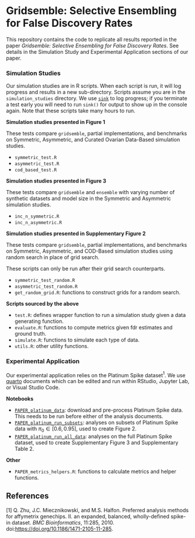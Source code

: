 # Gridsemble: Selective Ensembling for False Discovery Rates

This repository contains the code to replicate all results reported in the paper *Gridsemble: Selective Ensembling for False Discovery Rates*. See details in the Simulation Study and Experimental Application sections of our paper.

### Simulation Studies

Our simulation studies are in R scripts. When each script is run, it will log progress and results in a new sub-directory. Scripts assume you are in the `simulation_studies` directory. We use [`sink`](https://www.rdocumentation.org/packages/base/versions/3.6.2/topics/sink) to log progress; if you terminate a test early you will need to run `sink()` for output to show up in the console again. Note that these scripts take many hours to run.

**Simulation studies presented in Figure 1**

These tests compare `gridsemble`, partial implementations, and benchmarks on Symmetric, Asymmetric, and Curated Ovarian Data-Based simulation studies.

- `symmetric_test.R`
- `asymmetric_test.R`
- `cod_based_test.R`

**Simulation studies presented in Figure 3**

These tests compare `gridsemble` and `ensemble` with varying number of synthetic datasets and model size in the Symmetric and Asymmetric simulation studies.

- `inc_n_symmetric.R`
- `inc_n_asymmetric.R`

**Simulation studies presented in Supplementary Figure 2**

These tests compare `gridsemble`, partial implementations, and benchmarks on Symmetric, Asymmetric, and COD-Based simulation studies using random search in place of grid search. 

These scripts can only be run after their grid search counterparts.

- `symmetric_test_random.R`
- `asymmetric_test_random.R`
- `get_random_grid.R`: functions to construct grids for a random search.

**Scripts sourced by the above**

- `test.R`: defines wrapper function to run a simulation study given a data generating function.
- `evaluate.R`: functions to compute metrics given fdr estimates and ground truth.
- `simulate.R`: functions to simulate each type of data.
- `utils.R`: other utility functions.

### Experimental Application

Our experimental application relies on the Platinum Spike dataset$^1$. We use [quarto](https://quarto.org/) documents which can be edited and run within RStudio, Jupyter Lab, or Visual Studio Code.

**Notebooks**

- [`PAPER_platinum_data`](https://github.com/jennalandy/gridsemble_PAPER/blob/main/PAPER_platinum_data.pdf): download and pre-process Platinum Spike data. This needs to be run before either of the analysis documents.
- [`PAPER_platinum_run_subsets`](https://github.com/jennalandy/gridsemble_PAPER/blob/main/PAPER_platinum_run_subsets.pdf): analyses on subsets of Platinum Spike data with $\pi_0 \in [0.6, 0.95]$, used to create Figure 2.
- [`PAPER_platinum_run_all_data`](https://github.com/jennalandy/gridsemble_PAPER/blob/main/PAPER_platinum_run_all_data.pdf): analyses on the full Platinum Spike dataset, used to create Supplementary Figure 3 and Supplementary Table 2.

**Other**

- `PAPER_metrics_helpers.R`: functions to calculate metrics and helper functions.

## References

[1] Q. Zhu, J.C. Miecznikowski, and M.S. Halfon. Preferred analysis methods for affymetrix genechips. II. an expanded, balanced, wholly-defined spike-in dataset. *BMC Bioinformatics*, 11:285, 2010. doi:https://doi.org/10.1186/1471-2105-11-285.
